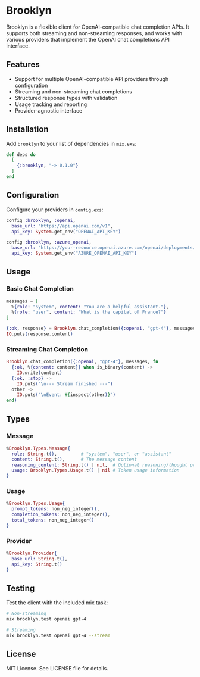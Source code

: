 # Brooklyn

Brooklyn is a flexible client for OpenAI-compatible chat completion APIs. It supports both streaming and non-streaming responses, and works with various providers that implement the OpenAI chat completions API interface.

## Features

- Support for multiple OpenAI-compatible API providers through configuration
- Streaming and non-streaming chat completions
- Structured response types with validation
- Usage tracking and reporting
- Provider-agnostic interface

## Installation

Add `brooklyn` to your list of dependencies in `mix.exs`:

```elixir
def deps do
  [
    {:brooklyn, "~> 0.1.0"}
  ]
end
```

## Configuration

Configure your providers in `config.exs`:

```elixir
config :brooklyn, :openai,
  base_url: "https://api.openai.com/v1",
  api_key: System.get_env("OPENAI_API_KEY")

config :brooklyn, :azure_openai,
  base_url: "https://your-resource.openai.azure.com/openai/deployments/your-deployment",
  api_key: System.get_env("AZURE_OPENAI_API_KEY")
```

## Usage

### Basic Chat Completion

```elixir
messages = [
  %{role: "system", content: "You are a helpful assistant."},
  %{role: "user", content: "What is the capital of France?"}
]

{:ok, response} = Brooklyn.chat_completion({:openai, "gpt-4"}, messages)
IO.puts(response.content)
```

### Streaming Chat Completion

```elixir
Brooklyn.chat_completion({:openai, "gpt-4"}, messages, fn
  {:ok, %{content: content}} when is_binary(content) -> 
    IO.write(content)
  {:ok, :stop} -> 
    IO.puts("\n--- Stream finished ---")
  other -> 
    IO.puts("\nEvent: #{inspect(other)}")
end)
```

## Types

### Message

```elixir
%Brooklyn.Types.Message{
  role: String.t(),         # "system", "user", or "assistant"
  content: String.t(),      # The message content
  reasoning_content: String.t() | nil,  # Optional reasoning/thought process
  usage: Brooklyn.Types.Usage.t() | nil # Token usage information
}
```

### Usage

```elixir
%Brooklyn.Types.Usage{
  prompt_tokens: non_neg_integer(),
  completion_tokens: non_neg_integer(),
  total_tokens: non_neg_integer()
}
```

### Provider

```elixir
%Brooklyn.Provider{
  base_url: String.t(),
  api_key: String.t()
}
```

## Testing

Test the client with the included mix task:

```bash
# Non-streaming
mix brooklyn.test openai gpt-4

# Streaming
mix brooklyn.test openai gpt-4 --stream
```

## License

MIT License. See LICENSE file for details.

